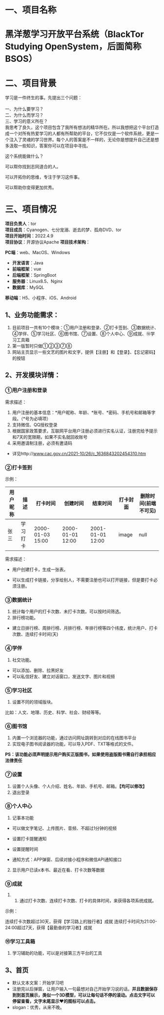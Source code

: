 # 一、项目名称

# 黑洋葱学习开放平台系统（BlackTor Studying OpenSystem，后面简称BSOS）

# 二、项目背景

学习是一件终生的事。先提出三个问题：  
<br>一、为什么要学习？
<br>二、为什么而学习？
<br>三、学习的意义所在？
<br>我思考了良久，这个项目包含了我所有想法的精华所在。所以我想把这个平台打造成一个对所有热爱学习的人都有所帮助的平台，它不仅仅是一个软件系统，更是一个注入了灵魂的学习世界。每个人的答案是不一样的，无论你是想提升自己还是想多汲取一些知识，答案你可以在项目中寻找。

这个系统能做什么？

可以帮你找到志同道合的人。

可以开拓你的思维，专注于学习这件事。

可以帮助你变得更加优秀。

# 三、项目情况

**项目负责人**：tor
<br>**项目成员**：Cyanogen、七分宠溺、逝去的梦、孤舟DVD、tor
<br>**项目开始时间**：2022.4.9
<br>**项目协议**：开源协议Apache
**项目技术架构**：

**PC端**：web、MacOS、Windows

  - **开发语言**：Java
  - **前端框架**：vue
  - **后端框架**：SpringBoot
  - **服务器**：Linux8.5、Nginx
  - **数据库**：MySQL

**移动端**：H5、小程序、iOS、Android



## 1、业务功能需求：

1. 目前项目一共有10个模块：①用户注册和登录、②打卡签到、③数据统计、④学伴、⑤学习社区、⑥图书馆、⑦设置、⑧个人中心、⑨成就、⑩学习工具箱
2. 第一版暂时只做①②③⑦⑧
3. 网站主页显示一些文艺的图片和文字，提供【注册】和【登录】、【忘记密码】的按钮



## 2、开发模块详情：

### ①用户注册和登录

需求描述：

   1. 用户注册的基本信息：*用户昵称、年龄、*账号、*密码、手机号和邮箱等字段。（*号为必填项）
   2. 支持微信、QQ授权登录
   3. 根据国家政策要求，互联网平台用户注册必须进行实名认证，注册完给予提示和7天的宽限期，如果不实名就回收账号
   4. 采用邀请制注册，必须有邀请码

- 详见http://www.cac.gov.cn/2021-10/26/c_1636843202454310.htm



### ②打卡签到

示例：

| 用户昵称 | 描述     | 打卡时间         | 创建时间         | 结束时间         | 打卡封面 | 删除时间(前端不可见) |
| -------- | -------- | ---------------- | ---------------- | ---------------- | -------- | -------------------- |
| 张三     | 学习打卡 | 2000-01-03 15:00 | 2000-01-01 12:00 | 2001-01-01 12:00 | image    | null                 |

需求描述：

- 用户创建打卡，生成一张表。

- 可以生成打卡链接，分享给别人，不需要注册也可以打开链接，但是要打卡必须注册。



### ③数据统计

   1. 统计每个用户的打卡次数、未打卡次数。可以按时间筛选。
   2. 排行榜功能。

 - 建立日排行榜、周排行榜、月排行榜、年排行榜等四个纬度，统计用户、打卡次数、连续打卡时间(天)



### ④学伴

   1. 社交功能。

  - 可以添加、删除、拉黑好友
  - 可以私信好友、建立对话窗口，发送文字、图片和视频



### ⑤学习社区

   1. 设置不同的领域版块。

比如：人文、地理、历史、科学、社会、财经等等。



### ⑥图书馆

   1. 内置一个浏览器的功能，通过访问网址跳转到对应的在线图书平台
   2. 实现电子图书阅读器的功能，可以导入PDF、TXT等格式的文件。

**PS：该功能必须声明提示用户购买正版图书，如果使用盗版图书需自行承担相应法律责任**



### ⑦设置

   1. 设置个人头像、个人介绍、姓名、年龄、手机号、邮箱。**【均可以修改】**
   2. 退出登录



### ⑧个人中心

   1. 记事本功能

  - 可以做文字笔记、上传图片、音频、不超过1分钟的视频
  - 设置打卡提醒通知

  - 设置提醒时间
  - 通知方式：APP弹窗、后续对接小程序和微信API通知接口

   2. 显示用户已读x本书、最近在看、打卡次数等数据



### ⑨成就

1. 1. 通过打卡次数、连续打卡次数、打卡的具体时间，来获得各项系统成就。

示例：

连续打卡次数超过30天，获得【学习路上的独行者】成就
连续打卡时间为21:00-24:00超过7天，获得【最勤奋的学习者】成就



### ⑩学习工具箱

   1. 学习辅助的功能，可以是对接第三方平台的工具



## 3、首页

- 默认文本文案：开始学习吧
- 注册完以后弹窗，让用户输入一句最想对自己开始学习说的话。**并且数据保存到到首页展示，类似一个3D模型，可以让每句话不停的滚动。点击文字可以停留查看，文字末尾显示❤的图标可以点击。**
- slogan：优秀，从来不晚。
